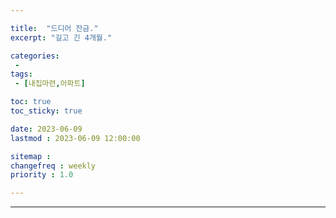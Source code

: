 ```yaml
---

title:  "드디어 잔금."
excerpt: "길고 긴 4개월."

categories:
 - 
tags:
 - [내집마련,아파트]

toc: true
toc_sticky: true

date: 2023-06-09
lastmod : 2023-06-09 12:00:00

sitemap :
changefreq : weekly
priority : 1.0

---
```

---
